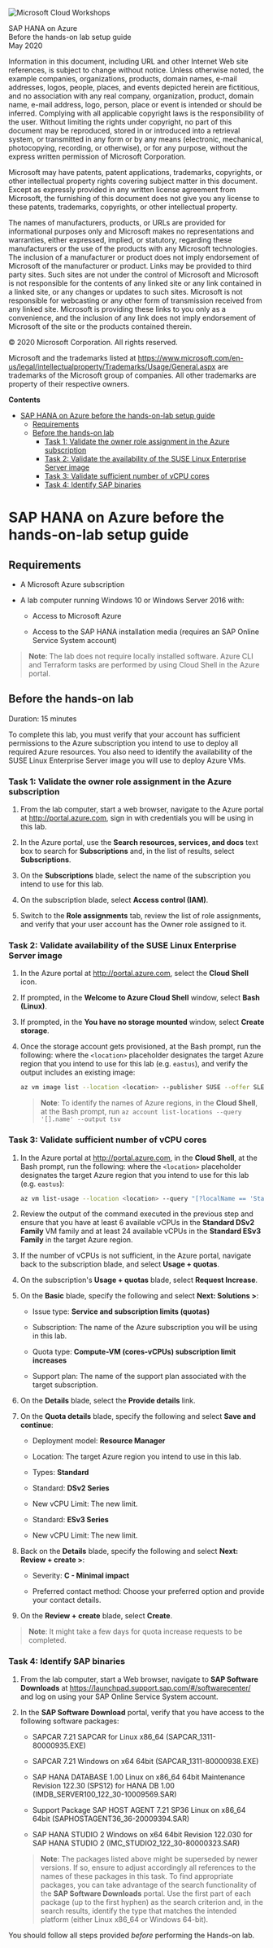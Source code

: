 ![Microsoft Cloud Workshops](https://github.com/Microsoft/MCW-Template-Cloud-Workshop/raw/master/Media/ms-cloud-workshop.png "Microsoft Cloud Workshops")

<div class="MCWHeader1">
SAP HANA on Azure
</div>

<div class="MCWHeader2">
Before the hands-on lab setup guide
</div>

<div class="MCWHeader3">
May 2020
</div>


Information in this document, including URL and other Internet Web site references, is subject to change without notice. Unless otherwise noted, the example companies, organizations, products, domain names, e-mail addresses, logos, people, places, and events depicted herein are fictitious, and no association with any real company, organization, product, domain name, e-mail address, logo, person, place or event is intended or should be inferred. Complying with all applicable copyright laws is the responsibility of the user. Without limiting the rights under copyright, no part of this document may be reproduced, stored in or introduced into a retrieval system, or transmitted in any form or by any means (electronic, mechanical, photocopying, recording, or otherwise), or for any purpose, without the express written permission of Microsoft Corporation.

Microsoft may have patents, patent applications, trademarks, copyrights, or other intellectual property rights covering subject matter in this document. Except as expressly provided in any written license agreement from Microsoft, the furnishing of this document does not give you any license to these patents, trademarks, copyrights, or other intellectual property.

The names of manufacturers, products, or URLs are provided for informational purposes only and Microsoft makes no representations and warranties, either expressed, implied, or statutory, regarding these manufacturers or the use of the products with any Microsoft technologies. The inclusion of a manufacturer or product does not imply endorsement of Microsoft of the manufacturer or product. Links may be provided to third party sites. Such sites are not under the control of Microsoft and Microsoft is not responsible for the contents of any linked site or any link contained in a linked site, or any changes or updates to such sites. Microsoft is not responsible for webcasting or any other form of transmission received from any linked site. Microsoft is providing these links to you only as a convenience, and the inclusion of any link does not imply endorsement of Microsoft of the site or the products contained therein.

© 2020 Microsoft Corporation. All rights reserved.

Microsoft and the trademarks listed at <https://www.microsoft.com/en-us/legal/intellectualproperty/Trademarks/Usage/General.aspx> are trademarks of the Microsoft group of companies. All other trademarks are property of their respective owners.

**Contents**

<!-- TOC -->

- [SAP HANA on Azure before the hands-on-lab setup guide](#sap-hana-on-azure-before-the-hands-on-lab-setup-guide)
    - [Requirements](#requirements)
    - [Before the hands-on lab](#before-the-hands-on-lab)
        - [Task 1: Validate the owner role assignment in the Azure subscription](#task-1-Validate-the-owner-role-assignment-in-the-Azure-subscription)
        - [Task 2: Validate the availability of the SUSE Linux Enterprise Server image](#task-2-validate-the-availability-of-the-suse-linux-enterprise-server-image)
        - [Task 3: Validate sufficient number of vCPU cores](#task-3-validate-sufficient-number-of-vcpu-cores)
        - [Task 4: Identify SAP binaries](#task-4-Identify-SAP-binaries)

<!-- /TOC -->

# SAP HANA on Azure before the hands-on-lab setup guide

## Requirements

-   A Microsoft Azure subscription

-   A lab computer running Windows 10 or Windows Server 2016 with:

    -   Access to Microsoft Azure

    -   Access to the SAP HANA installation media (requires an SAP Online Service System account)

   > **Note**: The lab does not require locally installed software. Azure CLI and Terraform tasks are performed by using Cloud Shell in the Azure portal.

## Before the hands-on lab

Duration: 15 minutes

To complete this lab, you must verify that your account has sufficient permissions to the Azure subscription you intend to use to deploy all required Azure resources. You also need to identify the availability of the SUSE Linux Enterprise Server image you will use to deploy Azure VMs.

### Task 1: Validate the owner role assignment in the Azure subscription

1.  From the lab computer, start a web browser, navigate to the Azure portal at <http://portal.azure.com>, sign in with credentials you will be using in this lab. 

2.  In the Azure portal, use the **Search resources, services, and docs** text box to search for **Subscriptions** and, in the list of results, select **Subscriptions**.

3.  On the **Subscriptions** blade, select the name of the subscription you intend to use for this lab.

4.  On the subscription blade, select **Access control (IAM)**.

5.  Switch to the **Role assignments** tab, review the list of role assignments, and verify that your user account has the Owner role assigned to it.

### Task 2: Validate availability of the SUSE Linux Enterprise Server image 

1.  In the Azure portal at <http://portal.azure.com>, select the **Cloud Shell** icon.

2.  If prompted, in the **Welcome to Azure Cloud Shell** window, select **Bash (Linux)**.

3.  If prompted, in the **You have no storage mounted** window, select **Create storage**.

4.  Once the storage account gets provisioned, at the Bash prompt, run the following: where the `<location>` placeholder designates the target Azure region that you intend to use for this lab (e.g. `eastus`), and verify the output includes an existing image:

    ```sh
    az vm image list --location <location> --publisher SUSE --offer SLES-SAP --sku 12-SP3 --all --output table
    ``` 

    > **Note**: To identify the names of Azure regions, in the **Cloud Shell**, at the Bash prompt, run `az account list-locations --query '[].name' --output tsv`
     
### Task 3: Validate sufficient number of vCPU cores

1.  In the Azure portal at <http://portal.azure.com>, in the **Cloud Shell**, at the Bash prompt, run the following: where the `<location>` placeholder designates the target Azure region that you intend to use for this lab (e.g. `eastus`):

    ```sh
    az vm list-usage --location <location> --query "[?localName == 'Standard DSv2 Family vCPUs' || localName == 'Standard ESv3 Family vCPUs'].{VMFamily:localName, currentValue:currentValue, Limit:limit}" --output table
    ``` 
   
2.  Review the output of the command executed in the previous step and ensure that you have at least 6 available vCPUs in the **Standard DSv2 Family** VM family and at least 24 available vCPUs in the **Standard ESv3 Family** in the target Azure region.

3.  If the number of vCPUs is not sufficient, in the Azure portal, navigate back to the subscription blade, and select **Usage + quotas**. 

4.  On the subscription's **Usage + quotas** blade, select **Request Increase**.

5.  On the **Basic** blade, specify the following and select **Next: Solutions >**:

    -   Issue type: **Service and subscription limits (quotas)**

    -   Subscription: The name of the Azure subscription you will be using in this lab.

    -   Quota type: **Compute-VM (cores-vCPUs) subscription limit increases**

    -   Support plan: The name of the support plan associated with the target subscription.

6.  On the **Details** blade, select the **Provide details** link.

7.  On the **Quota details** blade, specify the following and select **Save and continue**:

    -   Deployment model: **Resource Manager**

    -   Location: The target Azure region you intend to use in this lab.

    -   Types: **Standard**

    -   Standard: **DSv2 Series** 
    
    -   New vCPU Limit: The new limit.

    -   Standard: **ESv3 Series**

    -   New vCPU Limit: The new limit.

8.  Back on the **Details** blade, specify the following and select **Next: Review + create >**:

    -   Severity: **C - Minimal impact**

    -   Preferred contact method: Choose your preferred option and provide your contact details.
    
9.  On the **Review + create** blade, select **Create**.

   > **Note**: It might take a few days for quota increase requests to be completed.

### Task 4: Identify SAP binaries

1.  From the lab computer, start a Web browser, navigate to **SAP Software Downloads** at https://launchpad.support.sap.com/#/softwarecenter/ and log on using your SAP Online Service System account.

2.  In the **SAP Software Download** portal, verify that you have access to the following software packages:

    -   SAPCAR 7.21 SAPCAR for Linux x86_64 (SAPCAR_1311-80000935.EXE)

    -   SAPCAR 7.21 Windows on x64 64bit (SAPCAR_1311-80000938.EXE)

    -   SAP HANA DATABASE 1.00 Linux on x86_64 64bit Maintenance Revision 122.30 (SPS12) for HANA DB 1.00 (IMDB_SERVER100_122_30-10009569.SAR)

    -   Support Package SAP HOST AGENT 7.21 SP36 Linux on x86_64 64bit (SAPHOSTAGENT36_36-20009394.SAR)

    -   SAP HANA STUDIO 2 Windows on x64 64bit Revision 122.030 for SAP HANA STUDIO 2 (IMC_STUDIO2_122_30-80000323.SAR)
  
    > **Note**: The packages listed above might be superseded by newer versions. If so, ensure to adjust accordingly all references to the names of these packages in this task. To find appropriate packages, you can take advantage of the search functionality of the **SAP Software Downloads** portal. Use the first part of each package (up to the first hyphen) as the search criterion and, in the search results, identify the type that matches the intended platform (either Linux x86_64 or Windows 64-bit).


You should follow all steps provided *before* performing the Hands-on lab.
